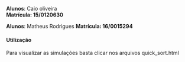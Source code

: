 **Alunos**: Caio oliveira <br>
**Matrícula: 15/0120630**

**Alunos**: Matheus Rodrigues
**Matrícula: 16/0015294**

#### Utilização
Para visualizar as simulações basta clicar nos arquivos quick_sort.html
